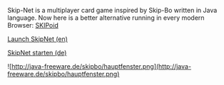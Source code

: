 Skip-Net is a multiplayer card game inspired by Skip-Bo written in Java language. Now here is a better alternative running in every modern Browser: [SKIPoid](http://skipoid-nexus.appspot.com)

[Launch SkipNet (en)](http://skipbohive.appspot.com/skipnet_en.jnlp)

[SkipNet starten (de)](http://skipbohive.appspot.com/skipnet_de.jnlp)

![http://java-freeware.de/skipbo/hauptfenster.png](http://java-freeware.de/skipbo/hauptfenster.png)